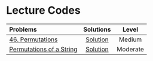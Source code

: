 # Lecture Codes

|  Problems  |  Solutions  |  Level  |
|:-----------|:------------:|:------:|
|  [46. Permutations](https://leetcode.com/problems/permutations/description/)  |  [Solution](https://github.com/kishanrajput23/Love-Babbar-CPP-DSA-Course/blob/main/Lectures/Lecture_39/Lecture_Codes/46.cpp)  |  Medium  |
|  [Permutations of a String](https://www.codingninjas.com/studio/problems/permutations-of-a-string_985254)  |  [Solution](https://github.com/kishanrajput23/Love-Babbar-CPP-DSA-Course/blob/main/Lectures/Lecture_39/Lecture_Codes/permutations_of_string.cpp)  |  Moderate  |
